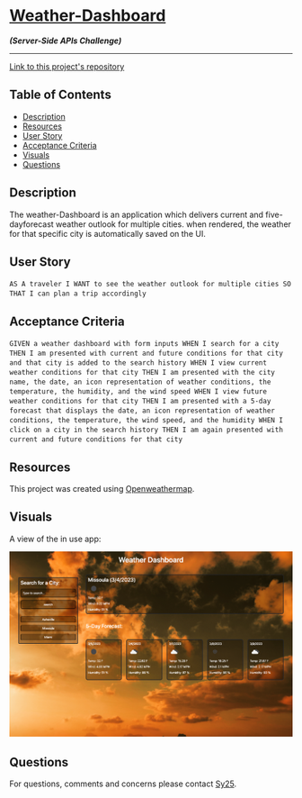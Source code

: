 # [Weather-Dashboard](https://saidou25.github.io/Weather-Dashboard/)
***(Server-Side APIs Challenge)***

---

[Link to this project's repository](https://github.com/Saidou25/Weather-Dashboard)

## Table of Contents
- [Description](#description)
- [Resources](#resources)
- [User Story](#user-story)
- [Acceptance Criteria](#acceptance-criteria)
- [Visuals](#visuals)
- [Questions](#questions)

## Description

The weather-Dashboard is an application which delivers current and five-dayforecast weather outlook for multiple cities. when rendered, the weather for that specific city is automatically saved on the UI.

## User Story

`AS A traveler I WANT to see the weather outlook for multiple cities SO THAT I can plan a trip accordingly`

## Acceptance Criteria

`GIVEN a weather dashboard with form inputs
WHEN I search for a city
THEN I am presented with current and future conditions for that city and that city is added to the search history
WHEN I view current weather conditions for that city
THEN I am presented with the city name, the date, an icon representation of weather conditions, the temperature, the humidity, and the wind speed
WHEN I view future weather conditions for that city
THEN I am presented with a 5-day forecast that displays the date, an icon representation of weather conditions, the temperature, the wind speed, and the humidity
WHEN I click on a city in the search history
THEN I am again presented with current and future conditions for that city`

## Resources

This project was created using [Openweathermap](https://openweathermap.org/api).

## Visuals

A view of the in use app:

![Website Sample](./assets/images/screenshot.png)

## Questions

For questions, comments and concerns please contact [Sy25](https://github.com/Saidou25).


